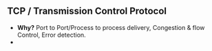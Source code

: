## TCP / Transmission Control Protocol
- **Why?** Port to Port/Process to process delivery, Congestion & flow Control, Error detection.
- 
